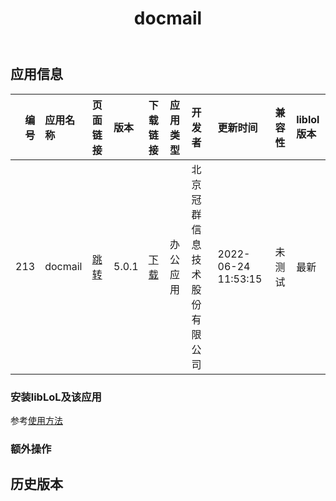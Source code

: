 ﻿---
id: 213
title: docmail
toc: true
weight: 213
---

## 应用信息 
|   编号 | 应用名称    | 页面链接                                       | 版本    | 下载链接                                                                           | 应用类型   | 开发者            | 更新时间                | 兼容性   | liblol版本   |
|-----:|:--------|:-------------------------------------------|:------|:-------------------------------------------------------------------------------|:-------|:---------------|:--------------------|:------|:-----------|
|  213 | docmail | [跳转](http://app.loongapps.cn/#/detail/213) | 5.0.1 | [下载](http://113.24.212.22:8090/upload/file/com.sica.docmail_5.0.1_loong64.deb) | 办公应用   | 北京冠群信息技术股份有限公司 | 2022-06-24 11:53:15 | 未测试   | 最新         |
### 安装libLoL及该应用 
参考[使用方法](/docs/usage) 
### 额外操作 


## 历史版本 
 